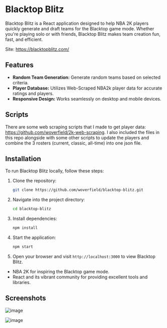 # Blacktop Blitz

Blacktop Blitz is a React application designed to help NBA 2K players quickly generate and draft teams for the Blacktop game mode. Whether you're playing solo or with friends, Blacktop Blitz makes team creation fun, fast, and efficient.

Site: https://blacktopblitz.com/

## Features

- **Random Team Generation:** Generate random teams based on selected criteria.
- **Player Database:** Utilizes Web-Scraped NBA2k player data for accurate ratings and players.
- **Responsive Design:** Works seamlessly on desktop and mobile devices.

## Scripts

There are some web scraping scripts that I made to get player data: https://github.com/woverfield/2k-web-scraping. I also included the files in this repo alongside with some other scripts to update the players and combine the 3 rosters (current, classic, all-time) into one json file.

## Installation

To run Blacktop Blitz locally, follow these steps:

1. Clone the repository:

   ```bash
   git clone https://github.com/woverfield/blacktop-blitz.git
   ```

2. Navigate into the project directory:

   ```bash
   cd blacktop-blitz
   ```

3. Install dependencies:

   ```bash
   npm install
   ```

4. Start the application:

   ```bash
   npm start
   ```

5. Open your browser and visit `http://localhost:3000` to view Blacktop Blitz.

- NBA 2K for inspiring the Blacktop game mode.
- React and its vibrant community for providing excellent tools and libraries.

## Screenshots
![image](https://github.com/user-attachments/assets/3c532960-4832-4b0f-b6d2-4a2d514f58fa)

![image](https://github.com/user-attachments/assets/2ba5a489-f881-4629-9ec5-9eb2af110dde)

